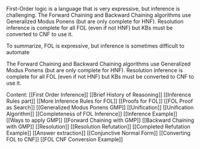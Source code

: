First-Order logic is a language that is very expressive, but inference is challenging.
The Forward Chaining and Backward Chaining algorithms use Generalized Modus Ponens (but are only complete for HNF).
Resolution inference is complete for all FOL (even if not HNF) but KBs must be converted to CNF to use it.

To summarize, FOL is expressive, but inference is sometimes difficult to automate

The Forward Chaining and Backward Chaining algorithms use Generalized Modus Ponens (but are only complete for HNF).
Resolution inference is complete for all FOL (even if not HNF) but KBs must be converted to CNF to use it.

Content:
[[First Order Inference]]
[[Brief History of Reasoning]]
[[Inference Rules part]]
[[More Inference Rules for FOL]]
[[Proofs for FOL]]
[[FOL Proof as Search]]
[[Generalized Modus Ponens GMP]]
[[Unification]]
[[Unification Algorithm]]
[[Completeness of FOL Inference]]
[[Inference Example]]
[[Ways to apply GMP]]
[[Forward Chaining with GMP]]
[[Backward Chaining with GMP]]
[[Resolution]]
[[Resolution Refutation]]
[[Completed Refutation Example]]
[[Answer extraction]]
[[Conjunctive Normal Form]]
[[Converting FOL to CNF]]
[[FOL CNF Conversion Example]]